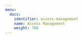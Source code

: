 ```yaml
---
menu:
  docs:
    identifier: access-management
    name: Access Management
    weight: 700
---
```

